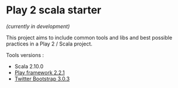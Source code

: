 # Play 2 scala starter
_(currently in development)_

This project aims to include common tools and libs and best possible practices in a Play 2 / Scala project.

Tools versions : 

- Scala 2.10.0
- [Play framework 2.2.1](http://www.playframework.com/)
- [Twitter Bootstrap 3.0.3](http://getbootstrap.com/)

